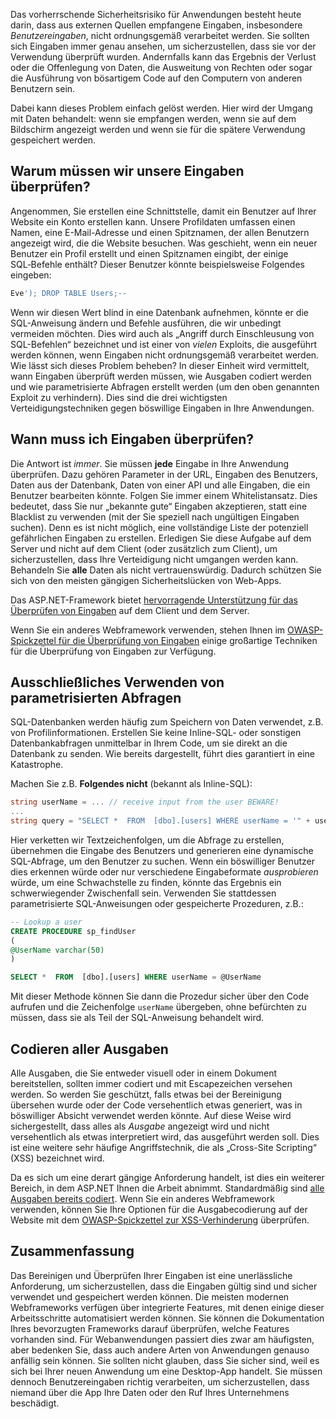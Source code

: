 Das vorherrschende Sicherheitsrisiko für Anwendungen besteht heute darin, dass aus externen Quellen empfangene Eingaben, insbesondere _Benutzereingaben_, nicht ordnungsgemäß verarbeitet werden. Sie sollten sich Eingaben immer genau ansehen, um sicherzustellen, dass sie vor der Verwendung überprüft wurden. Andernfalls kann das Ergebnis der Verlust oder die Offenlegung von Daten, die Ausweitung von Rechten oder sogar die Ausführung von bösartigem Code auf den Computern von anderen Benutzern sein.

Dabei kann dieses Problem einfach gelöst werden. Hier wird der Umgang mit Daten behandelt: wenn sie empfangen werden, wenn sie auf dem Bildschirm angezeigt werden und wenn sie für die spätere Verwendung gespeichert werden.

## <a name="why-do-we-need-to-validate-our-input"></a>Warum müssen wir unsere Eingaben überprüfen?

Angenommen, Sie erstellen eine Schnittstelle, damit ein Benutzer auf Ihrer Website ein Konto erstellen kann. Unsere Profildaten umfassen einen Namen, eine E-Mail-Adresse und einen Spitznamen, der allen Benutzern angezeigt wird, die die Website besuchen. Was geschieht, wenn ein neuer Benutzer ein Profil erstellt und einen Spitznamen eingibt, der einige SQL‑Befehle enthält? Dieser Benutzer könnte beispielsweise Folgendes eingeben:

```sql
Eve'); DROP TABLE Users;--
```

Wenn wir diesen Wert blind in eine Datenbank aufnehmen, könnte er die SQL-Anweisung ändern und Befehle ausführen, die wir unbedingt vermeiden möchten. Dies wird auch als „Angriff durch Einschleusung von SQL-Befehlen“ bezeichnet und ist einer von _vielen_ Exploits, die ausgeführt werden können, wenn Eingaben nicht ordnungsgemäß verarbeitet werden. Wie lässt sich dieses Problem beheben? In dieser Einheit wird vermittelt, wann Eingaben überprüft werden müssen, wie Ausgaben codiert werden und wie parametrisierte Abfragen erstellt werden (um den oben genannten Exploit zu verhindern). Dies sind die drei wichtigsten Verteidigungstechniken gegen böswillige Eingaben in Ihre Anwendungen.

## <a name="when-do-i-need-to-validate-input"></a>Wann muss ich Eingaben überprüfen?

Die Antwort ist _immer_. Sie müssen **jede** Eingabe in Ihre Anwendung überprüfen. Dazu gehören Parameter in der URL, Eingaben des Benutzers, Daten aus der Datenbank, Daten von einer API und alle Eingaben, die ein Benutzer bearbeiten könnte. Folgen Sie immer einem Whitelistansatz. Dies bedeutet, dass Sie nur „bekannte gute“ Eingaben akzeptieren, statt eine Blacklist zu verwenden (mit der Sie speziell nach ungültigen Eingaben suchen). Denn es ist nicht möglich, eine vollständige Liste der potenziell gefährlichen Eingaben zu erstellen.  Erledigen Sie diese Aufgabe auf dem Server und nicht auf dem Client (oder zusätzlich zum Client), um sicherzustellen, dass Ihre Verteidigung nicht umgangen werden kann. Behandeln Sie **alle** Daten als nicht vertrauenswürdig. Dadurch schützen Sie sich von den meisten gängigen Sicherheitslücken von Web-Apps.

Das ASP.NET-Framework bietet [hervorragende Unterstützung für das Überprüfen von Eingaben](https://docs.microsoft.com/aspnet/web-pages/overview/ui-layouts-and-themes/validating-user-input-in-aspnet-web-pages-sites) auf dem Client und dem Server.

Wenn Sie ein anderes Webframework verwenden, stehen Ihnen im [OWASP-Spickzettel für die Überprüfung von Eingaben](https://www.owasp.org/index.php/Input_Validation_Cheat_Sheet) einige großartige Techniken für die Überprüfung von Eingaben zur Verfügung.


## <a name="always-use-parameterized-queries"></a>Ausschließliches Verwenden von parametrisierten Abfragen

SQL-Datenbanken werden häufig zum Speichern von Daten verwendet, z.B. von Profilinformationen.  Erstellen Sie keine Inline-SQL- oder sonstigen Datenbankabfragen unmittelbar in Ihrem Code, um sie direkt an die Datenbank zu senden. Wie bereits dargestellt, führt dies garantiert in eine Katastrophe.

Machen Sie z.B. **Folgendes nicht** (bekannt als Inline-SQL):

```csharp
string userName = ... // receive input from the user BEWARE!
...
string query = "SELECT *  FROM  [dbo].[users] WHERE userName = '" + userName + "'";
```

Hier verketten wir Textzeichenfolgen, um die Abfrage zu erstellen, übernehmen die Eingabe des Benutzers und generieren eine dynamische SQL-Abfrage, um den Benutzer zu suchen. Wenn ein böswilliger Benutzer dies erkennen würde oder nur verschiedene Eingabeformate _ausprobieren_ würde, um eine Schwachstelle zu finden, könnte das Ergebnis ein schwerwiegender Zwischenfall sein. Verwenden Sie stattdessen parametrisierte SQL-Anweisungen oder gespeicherte Prozeduren, z.B.:

```sql
-- Lookup a user
CREATE PROCEDURE sp_findUser
(
@UserName varchar(50)
)

SELECT *  FROM  [dbo].[users] WHERE userName = @UserName
```

Mit dieser Methode können Sie dann die Prozedur sicher über den Code aufrufen und die Zeichenfolge `userName` übergeben, ohne befürchten zu müssen, dass sie als Teil der SQL-Anweisung behandelt wird.

## <a name="always-encode-your-output"></a>Codieren aller Ausgaben

Alle Ausgaben, die Sie entweder visuell oder in einem Dokument bereitstellen, sollten immer codiert und mit Escapezeichen versehen werden. So werden Sie geschützt, falls etwas bei der Bereinigung übersehen wurde oder der Code versehentlich etwas generiert, was in böswilliger Absicht verwendet werden könnte. Auf diese Weise wird sichergestellt, dass alles als _Ausgabe_ angezeigt wird und nicht versehentlich als etwas interpretiert wird, das ausgeführt werden soll. Dies ist eine weitere sehr häufige Angriffstechnik, die als „Cross-Site Scripting“ (XSS) bezeichnet wird.

Da es sich um eine derart gängige Anforderung handelt, ist dies ein weiterer Bereich, in dem ASP.NET Ihnen die Arbeit abnimmt. Standardmäßig sind [alle Ausgaben bereits codiert](https://docs.microsoft.com/aspnet/core/security/cross-site-scripting?view=aspnetcore-2.1). Wenn Sie ein anderes Webframework verwenden, können Sie Ihre Optionen für die Ausgabecodierung auf der Website mit dem [OWASP-Spickzettel zur XSS-Verhinderung](https://www.owasp.org/index.php/XSS_(Cross_Site_Scripting)_Prevention_Cheat_Sheet) überprüfen.

## <a name="summary"></a>Zusammenfassung

Das Bereinigen und Überprüfen Ihrer Eingaben ist eine unerlässliche Anforderung, um sicherzustellen, dass die Eingaben gültig sind und sicher verwendet und gespeichert werden können. Die meisten modernen Webframeworks verfügen über integrierte Features, mit denen einige dieser Arbeitsschritte automatisiert werden können. Sie können die Dokumentation Ihres bevorzugten Frameworks darauf überprüfen, welche Features vorhanden sind. Für Webanwendungen passiert dies zwar am häufigsten, aber bedenken Sie, dass auch andere Arten von Anwendungen genauso anfällig sein können. Sie sollten nicht glauben, dass Sie sicher sind, weil es sich bei Ihrer neuen Anwendung um eine Desktop-App handelt. Sie müssen dennoch Benutzereingaben richtig verarbeiten, um sicherzustellen, dass niemand über die App Ihre Daten oder den Ruf Ihres Unternehmens beschädigt.
